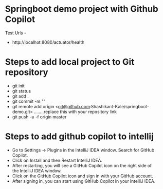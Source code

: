 # Springboot demo project with Github Copilot

Test Urls -

* http://localhot:8080/actuator/health


# Steps to add local project to Git repository
* git init
* git status
* git add .
* git commit -m "<comments>"
* git remote add origin <git@github.com:Shashikant-Kale/springboot-demo.git> ........replace this with your repository link
* git push -u -f origin master

# Steps to add github copilot to intellij
* Go to Settings -> Plugins in the IntelliJ IDEA window. Search for GitHub Copilot.
* Click on Install and then Restart IntelliJ IDEA.
* After restarting, you will see a GitHub Copilot icon on the right side of the IntelliJ IDEA window.
* Click on the GitHub Copilot icon and sign in with your GitHub account.
* After signing in, you can start using GitHub Copilot in your IntelliJ IDEA.







